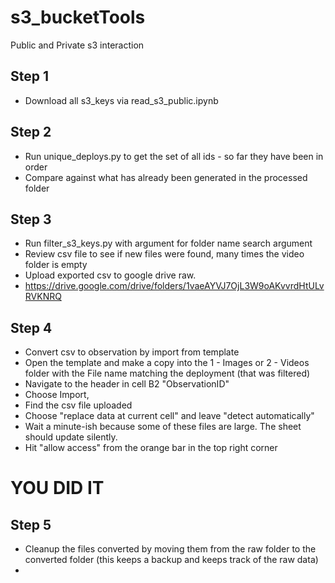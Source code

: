 # s3_bucketTools
 Public and Private s3 interaction

## Step 1
 - Download all s3_keys via read_s3_public.ipynb

## Step 2
 - Run unique_deploys.py to get the set of all ids - so far they have been in order
 - Compare against what has already been generated in the processed folder

## Step 3
 - Run filter_s3_keys.py with argument for folder name search argument
 - Review csv file to see if new files were found, many times the video folder is empty
 - Upload exported csv to google drive raw.
 - https://drive.google.com/drive/folders/1vaeAYVJ7OjL3W9oAKvvrdHtULvRVKNRQ

## Step 4
 - Convert csv to observation by import from template
 - Open the template and make a copy into the 1 - Images or 2 - Videos folder with the File name matching the deployment (that was filtered)
 - Navigate to the header in cell B2 "ObservationID"
 - Choose Import,
 - Find the csv file uploaded
 - Choose "replace data at current cell" and leave "detect automatically"
 - Wait a minute-ish because some of these files are large. The sheet should update silently.
 - Hit "allow access" from the orange bar in the top right corner

# YOU DID IT

## Step 5
 - Cleanup the files converted by moving them from the raw folder to the converted folder (this keeps a backup and keeps track of the raw data)
 - 

